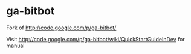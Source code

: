 ga-bitbot
=========

Fork of http://code.google.com/p/ga-bitbot/

Visit http://code.google.com/p/ga-bitbot/wiki/QuickStartGuideInDev for manual
